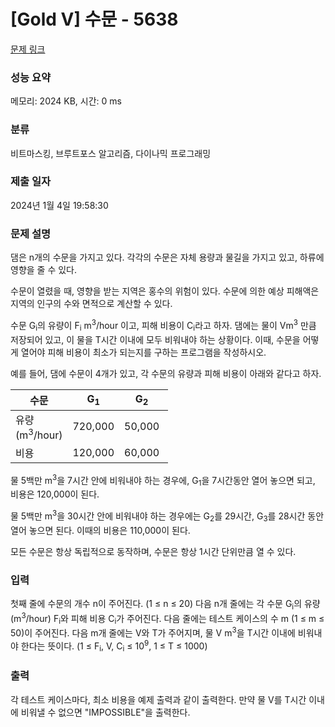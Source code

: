 # [Gold V] 수문 - 5638 

[문제 링크](https://www.acmicpc.net/problem/5638) 

### 성능 요약

메모리: 2024 KB, 시간: 0 ms

### 분류

비트마스킹, 브루트포스 알고리즘, 다이나믹 프로그래밍

### 제출 일자

2024년 1월 4일 19:58:30

### 문제 설명

<p>댐은 n개의 수문을 가지고 있다. 각각의 수문은 자체 용량과 물길을 가지고 있고, 하류에 영향을 줄 수 있다. </p>

<p>수문이 열렸을 때, 영향을 받는 지역은 홍수의 위험이 있다. 수문에 의한 예상 피해액은 지역의 인구의 수와 면적으로 계산할 수 있다.</p>

<p>수문 G<sub>i</sub>의 유량이 F<sub>i</sub> m<sup>3</sup>/hour 이고, 피해 비용이 C<sub>i</sub>라고 하자. 댐에는 물이 Vm<sup>3</sup> 만큼 저장되어 있고, 이 물을 T시간 이내에 모두 비워내야 하는 상황이다. 이때, 수문을 어떻게 열어야 피해 비용이 최소가 되는지를 구하는 프로그램을 작성하시오.</p>

<p>예를 들어, 댐에 수문이 4개가 있고, 각 수문의 유량과 피해 비용이 아래와 같다고 하자.</p>

<table class="table table-bordered" style="width:50%">
	<thead>
		<tr>
			<th style="width:10%">수문</th>
			<th style="width:10%">G<sub>1</sub></th>
			<th style="width:10%">G<sub>2</sub></th>
			<th style="width:10%">G<sub>3</sub></th>
			<th style="width:10%">G<sub>4</sub></th>
		</tr>
	</thead>
	<tbody>
		<tr>
			<td>유량 (m<sup>3</sup>/hour)</td>
			<td>720,000</td>
			<td>50,000</td>
			<td>130,000</td>
			<td>1,200,000</td>
		</tr>
		<tr>
			<td>비용</td>
			<td>120,000</td>
			<td>60,000</td>
			<td>50,000</td>
			<td>150,000</td>
		</tr>
	</tbody>
</table>

<p>물 5백만 m<sup>3</sup>을 7시간 안에 비워내야 하는 경우에, G<sub>1</sub>을 7시간동안 열어 놓으면 되고, 비용은 120,000이 된다. </p>

<p>물 5백만 m<sup>3</sup>을 30시간 안에 비워내야 하는 경우에는 G<sub>2</sub>를 29시간, G<sub>3</sub>를 28시간 동안 열어 놓으면 된다. 이때의 비용은 110,000이 된다.</p>

<p>모든 수문은 항상 독립적으로 동작하며, 수문은 항상 1시간 단위만큼 열 수 있다.</p>

### 입력 

 <p>첫째 줄에 수문의 개수 n이 주어진다. (1 ≤ n ≤ 20) 다음 n개 줄에는 각 수문 G<sub>i</sub>의 유량 (m<sup>3</sup>/hour) F<sub>i</sub>와 피해 비용 C<sub>i</sub>가 주어진다. 다음 줄에는 테스트 케이스의 수 m (1 ≤ m ≤ 50)이 주어진다. 다음 m개 줄에는 V와 T가 주어지며, 물 V m<sup>3</sup>을 T시간 이내에 비워내야 한다는 뜻이다. (1 ≤ F<sub>i</sub>, V, C<sub>i</sub> ≤ 10<sup>9</sup>, 1 ≤ T ≤ 1000)</p>

### 출력 

 <p>각 테스트 케이스마다, 최소 비용을 예제 출력과 같이 출력한다. 만약 물 V를 T시간 이내에 비워낼 수 없으면 "IMPOSSIBLE"을 출력한다.</p>

